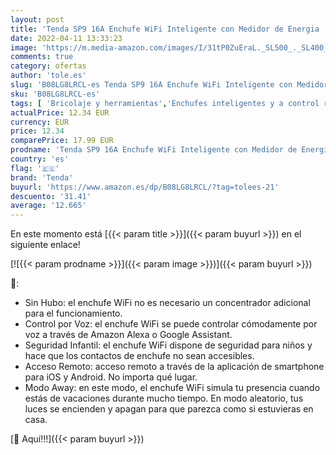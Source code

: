 ```yaml
---
layout: post
title: 'Tenda SP9 16A Enchufe WiFi Inteligente con Medidor de Energia  Para Controlar sus Dispositivos desde Cualquier Lugar  Funciona con Amazon Alexa y Google Home '
date: 2022-04-11 13:33:23
image: 'https://m.media-amazon.com/images/I/31tP0ZuEraL._SL500_._SL400_.jpg'
comments: true
category: ofertas
author: 'tole.es'
slug: 'B08LG8LRCL-es Tenda SP9 16A Enchufe WiFi Inteligente con Medidor de...'
sku: 'B08LG8LRCL-es'
tags: [ 'Bricolaje y herramientas','Enchufes inteligentes y a control remoto','Enchufes y accesorios','Instalación eléctrica','alexa','google','home','tenda', ]
actualPrice: 12.34 EUR
currency: EUR
price: 12.34
comparePrice: 17.99 EUR
prodname: 'Tenda SP9 16A Enchufe WiFi Inteligente con Medidor de Energia  Para Controlar sus Dispositivos desde Cualquier Lugar  Funciona con Amazon Alexa y Google Home '
country: 'es'
flag: '🇪🇸'
brand: 'Tenda'
buyurl: 'https://www.amazon.es/dp/B08LG8LRCL/?tag=tolees-21'
descuento: '31.41'
average: '12.665'
---
```


En este momento está [{{< param title >}}]({{< param buyurl >}}) en el siguiente enlace!

[![{{< param prodname >}}]({{< param image >}})]({{< param buyurl >}})

🔎:

- Sin Hubo: el enchufe WiFi no es necesario un concentrador adicional para el funcionamiento.
- Control por Voz: el enchufe WiFi se puede controlar cómodamente por voz a través de Amazon Alexa o Google Assistant.
- Seguridad Infantil: el enchufe WiFi dispone de seguridad para niños y hace que los contactos de enchufe no sean accesibles.
- Acceso Remoto: acceso remoto a través de la aplicación de smartphone para iOS y Android. No importa qué lugar.
- Modo Away: en este modo, el enchufe WiFi simula tu presencia cuando estás de vacaciones durante mucho tiempo. En modo aleatorio, tus luces se encienden y apagan para que parezca como si estuvieras en casa.

[🛒 Aquí!!!]({{< param buyurl >}})
